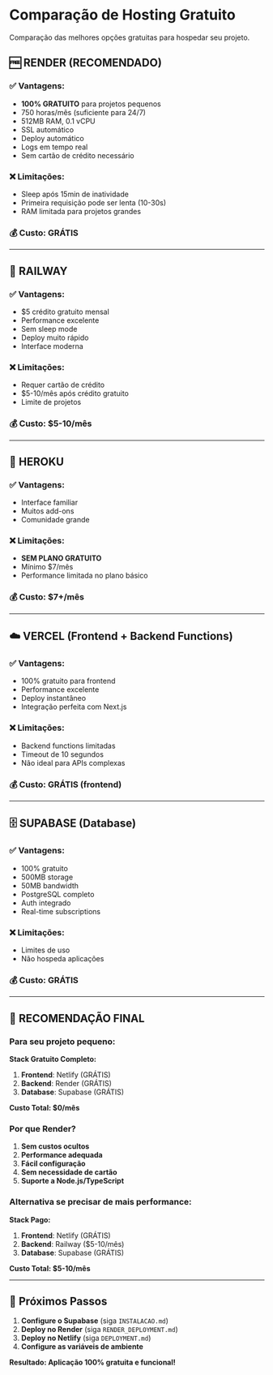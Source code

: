 # Comparação de Hosting Gratuito

Comparação das melhores opções gratuitas para hospedar seu projeto.

## 🆓 **RENDER (RECOMENDADO)**

### ✅ Vantagens:
- **100% GRATUITO** para projetos pequenos
- 750 horas/mês (suficiente para 24/7)
- 512MB RAM, 0.1 vCPU
- SSL automático
- Deploy automático
- Logs em tempo real
- Sem cartão de crédito necessário

### ❌ Limitações:
- Sleep após 15min de inatividade
- Primeira requisição pode ser lenta (10-30s)
- RAM limitada para projetos grandes

### 💰 Custo: **GRÁTIS**

---

## 🚂 **RAILWAY**

### ✅ Vantagens:
- $5 crédito gratuito mensal
- Performance excelente
- Sem sleep mode
- Deploy muito rápido
- Interface moderna

### ❌ Limitações:
- Requer cartão de crédito
- $5-10/mês após crédito gratuito
- Limite de projetos

### 💰 Custo: **$5-10/mês**

---

## 🦕 **HEROKU**

### ✅ Vantagens:
- Interface familiar
- Muitos add-ons
- Comunidade grande

### ❌ Limitações:
- **SEM PLANO GRATUITO**
- Mínimo $7/mês
- Performance limitada no plano básico

### 💰 Custo: **$7+/mês**

---

## ☁️ **VERCEL (Frontend + Backend Functions)**

### ✅ Vantagens:
- 100% gratuito para frontend
- Performance excelente
- Deploy instantâneo
- Integração perfeita com Next.js

### ❌ Limitações:
- Backend functions limitadas
- Timeout de 10 segundos
- Não ideal para APIs complexas

### 💰 Custo: **GRÁTIS** (frontend)

---

## 🗄️ **SUPABASE (Database)**

### ✅ Vantagens:
- 100% gratuito
- 500MB storage
- 50MB bandwidth
- PostgreSQL completo
- Auth integrado
- Real-time subscriptions

### ❌ Limitações:
- Limites de uso
- Não hospeda aplicações

### 💰 Custo: **GRÁTIS**

---

## 🎯 **RECOMENDAÇÃO FINAL**

### Para seu projeto pequeno:

**Stack Gratuito Completo:**
1. **Frontend**: Netlify (GRÁTIS)
2. **Backend**: Render (GRÁTIS)
3. **Database**: Supabase (GRÁTIS)

**Custo Total: $0/mês**

### Por que Render?

1. **Sem custos ocultos**
2. **Performance adequada**
3. **Fácil configuração**
4. **Sem necessidade de cartão**
5. **Suporte a Node.js/TypeScript**

### Alternativa se precisar de mais performance:

**Stack Pago:**
1. **Frontend**: Netlify (GRÁTIS)
2. **Backend**: Railway ($5-10/mês)
3. **Database**: Supabase (GRÁTIS)

**Custo Total: $5-10/mês**

---

## 🚀 **Próximos Passos**

1. **Configure o Supabase** (siga `INSTALACAO.md`)
2. **Deploy no Render** (siga `RENDER_DEPLOYMENT.md`)
3. **Deploy no Netlify** (siga `DEPLOYMENT.md`)
4. **Configure as variáveis de ambiente**

**Resultado: Aplicação 100% gratuita e funcional!** 